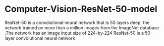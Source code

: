 # Computer-Vision-ResNet-50-model
 ResNet-50 is a convolutional neural network that is 50 layers deep. the network trained on more than a million images from the ImageNet database ,The network has an image input size of 224-by-224 ResNet-50 is a 50-layer convolutional neural network
